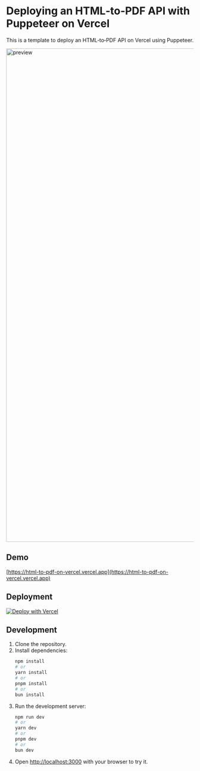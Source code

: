 # Deploying an HTML‑to‑PDF API with Puppeteer on Vercel 
This is a template to deploy an HTML‑to‑PDF API on Vercel using Puppeteer.

<img width="1326" alt="preview" src="https://github.com/user-attachments/assets/876c502b-f015-414b-aa4c-81b222330300" />

## Demo
[https://html-to-pdf-on-vercel.vercel.app](https://html-to-pdf-on-vercel.vercel.app)

## Deployment

[![Deploy with Vercel](https://vercel.com/button)](https://vercel.com/new/clone?repository-url=https%3A%2F%2Fgithub.com%2Fivanalemunioz%2Fhtml-to-pdf-on-vercel&demo-title=HTML%E2%80%91to%E2%80%91PDF%20API%20with%20Puppeteer%20&demo-description=Template%20to%20deploy%20an%20HTML%E2%80%91to%E2%80%91PDF%20API%20on%20Vercel%20using%20Puppeteer.&demo-url=https%3A%2F%2Fhtml-to-pdf-on-vercel.vercel.app%2F&demo-image=https%3A%2F%2Fgithub.com%2Fuser-attachments%2Fassets%2F876c502b-f015-414b-aa4c-81b222330300)


## Development
1. Clone the repository.
2. Install dependencies:
    ```bash
    npm install
    # or
    yarn install
    # or
    pnpm install
    # or
    bun install
    ```
3. Run the development server:
    ```bash
    npm run dev
    # or
    yarn dev
    # or
    pnpm dev
    # or
    bun dev
    ```
4. Open [http://localhost:3000](http://localhost:3000) with your browser to try it.

